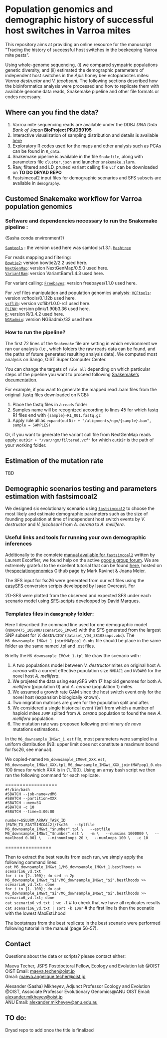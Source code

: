 # Population genomics and demographic history of successful host switches in Varroa mites

This repository aims at providing an online resource for the manuscript "Tracing the history of successful host switches in the beekeeping Varroa mite pests". 

Using whole-genome sequencing, (i) we compared sympatric populations genetic diversity, and (ii) estimated the demographic parameters of independent host switches in the _Apis_ honey bee ectoparasites mites: _Varroa destructor_ and _V. jacobsoni_. The following sections described how the bioinformatics analysis were processed and how to replicate them with available genome data reads, Snakemake pipeline and other file formats or codes necessary.


## Where can you find the data?

1. Varroa mite sequencing reads are available under the DDBJ _DNA Data Bank of Japan_ **BioProject PRJDB9195**  
2. Interactive visualization of sampling distribution and details is available [here](https://MaevaTecher.github.io/varroa-host-jump)  
3. Exploratory R codes used for the maps and other analysis such as PCAs can be found in `R_data`.
4. Snakemake pipeline is available in the file `Snakefile`, along with parameters file `cluster.json` and launcher `snakemake.slurm`.  
5. Raw, filtered and LD_pruned variant calling file `vcf` can be downloaded on **TO DO DRYAD REPO**  
6. Fastsimcoal2 input files for demographic scenarios and SFS subsets are available in `demography`.

## Customed Snakemake workflow for Varroa population genomics

### Software and dependencies necessary to run the Snakemake pipeline :  
(Sasha conda environment?)  

[`Samtools`](http://www.htslib.org/) : the version used here was samtools/1.3.1.
[`Mashtree`](https://github.com/lskatz/mashtree)

For reads mapping and filtering:  
[`Bowtie2`](http://bowtie-bio.sourceforge.net/bowtie2/index.shtml): version bowtie2/2.2 used here.   
[`NextGenMap`](https://cibiv.github.io/NextGenMap/): version NextGenMap/0.5.0 used here.   
[`VariantBam`](https://github.com/broadinstitute/VariantBam): version VariantBam/1.4.3 used here.   

For variant calling:
[`Freebayes`](https://github.com/ekg/freebayes): version freebayes/1.1.0 used here.  

For .vcf files manipulation and population genomics analysis:
[`VCFtools`](https://vcftools.github.io/index.html): version vcftools/0.1.12b used here.  
[`vcflib`](https://github.com/vcflib/vcflib): version vcflib/1.0.0-rc1 used here.  
[`PLINK`](https://www.cog-genomics.org/plink/): version plink/1.90b3.36 used here.  
[`R`](https://www.r-project.org/): version R/3.4.2 used here.  
[`NGSadmix`](http://www.popgen.dk/software/index.php/NgsAdmix): version NGSadmix/32 used here.  

### How to run the pipeline?  

The first 72 lines of the `Snakemake` file are setting in which environment we ran our analysis (i.e., which folders the raw reads data can be found, and the paths of future generated resulting analysis data). We computed most analysis on Sango, OIST Super Computer Center.

You can change the targets of `rule all` depending on which particular steps of the pipeline you want to proceed following [Snakemake's documentation](https://snakemake.readthedocs.io/en/v3.9.1/).   

For example, if you want to generate the mapped read .bam files from the original .fastq files downloaded on NCBI:  
1. Place the fastq files in a `reads` folder  
2. Samples name will be recognized according to lines 45 for which fastq R1 files end with `{sample}-R1_001.fastq.gz`  
3. Apply rule all as `expand(outDir + "/alignments/ngm/{sample}.bam", sample = SAMPLES)`  

Or, if you want to generate the variant call file from NextGenMap reads apply:
`outDir + "/var/ngm/filtered.vcf"` for which `outDir` is the path of your working folder.


## Estimation of the mutation rate

TBD


## Demographic scenarios testing and parameters estimation with fastsimcoal2

We designed six evolutionary scenario using [`fastsimcoal2`](http://cmpg.unibe.ch/software/fastsimcoal2/) to choose the most likely and estimate demographic parameters such as the size of founding population at time of independent host switch events by _V. destructor_ and _V. jacobsoni_ from _A. cerana_ to _A. mellifera_.

### Useful links and tools for running your own demographic inferences

Additionally to the complete [manual available for `fastsimcoal2`](http://cmpg.unibe.ch/software/fastsimcoal2/man/fastsimcoal26.pdf) written by Laurent Excoffier, we found help on the active [google group forum](https://groups.google.com/forum/?nomobile=true#!forum/fastsimcoal). We are extremely grateful to the excellent tutorial that can be found [here](https://speciationgenomics.github.io/fastsimcoal2/), hosted on the[speciationgenomics](https://github.com/speciationgenomics) Github page by Mark Ravinet & Joana Meier. 

The SFS input for fsc26 were generated from our vcf files using the [easySFS](https://github.com/isaacovercast/easySFS) conversion scripts developped by Isaac Overcast.
For 

2D-SFS were plotted from the observed and expected SFS under each scenario model using [SFS-scripts](https://github.com/marqueda/SFS-scripts) developped by David Marques.

### Templates files in `demography` folder:  

Here I described the command line used for one demographic model (`VDNOV475_105000/scenario6_IMGwt`) with the SFS generated from the largest SNP subset for _V. destructor_ (`dataset_VD4_38108snps.obs`). The `M6_downsample_IMGwt_1_jointMAFpop1_0.obs` file should be place in the same folder as the same named .tpl and .est files.

Briefly the `M6_downsample_IMGwt_1.tpl` file draw the scenario with :  
1. A two populations model between _V. destructor_ mites on original host _A. cerana_ with a current effective population size `NVDAC1` and `NVDAM0` for the novel host _A. mellifera_.
2. We projeted the data using easySFS with 17 haploid genomes for both _A. mellifera_ (population 0) and _A. cerana_ (population 1) mites.
3. We assumed a growth rate GAM since the host switch event only for the novel host (expansion biologically known).
4. Two migration matrices are given for the population split and after.
5. We considered a single historical event `TBOT` from which a number of haploid mites `JUMP` splited from _A. cerana_ population to found the new _A. mellifera_ population.
6. The mutation rate was proposed following preliminary _de novo_ mutations estimations.  
  
In the `M6_downsample_IMGwt_1.est` file, most parameters were sampled in a uniform distribution (NB: upper limit does not constitute a maximum bound for fsc26, see manual).  
  
We copied-named `M6_downsample_IMGwt_XXX.est`, `M6_downsample_IMGwt_XXX.tpl`, `M6_downsample_IMGwt_XXX_jointMAFpop1_0.obs` 100 times for which XXX is in {1..100}. Using an array bash script we then ran the following command for each replicate.  
  
==================   
`#!/bin/bash`  
`#SBATCH --job-name=vdM6`  
`#SBATCH --partition=XXX`  
`#SBATCH --mem=5G`  
`#SBATCH -c 10`  
`#SBATCH --time=3:00:00`  
  
`number=$SLURM_ARRAY_TASK_ID`  
`[PATH_TO_FASTSIMCOAL2]/fsc26 	--tplfile M6_downsample_IMGwt_"$number".tpl \  
								--estfile M6_downsample_IMGwt_"$number".est \  
								-m \  
								--numsims 1000000 \  
								--maxlhood 0.001 \  
								--minnumloops 20 \  
								--numloops 100 \  
								-c 10`  
   
================  

Then to extract the best results from each run, we simply apply the following command lines:  
`cat M6_downsample_IMGwt_1/M6_downsample_IMGwt_1.bestlhoods >> scenario6_vd.txt`  
`for i in {2..100}; do sed -n 2p M6_downsample_IMGwt_"$i"/M6_downsample_IMGwt_"$i".bestlhoods >> scenario6_vd.txt; done`  
`for i in {1..100}; do cat M6_downsample_IMGwt_"$i"/M6_downsample_IMGwt_"$i".bestlhoods >> scenario6_vd.txt; done`  
`cat scenario6_vd.txt | wc -l` # to check that we have all replicates results  
`cat scenario6_vd.txt | sort -k 10nr` # the first line is then the scenatio with the lowest MaxEstLhood  

The bootstraps from the best replicate in the best scenario were performed following tutorial in the manual (page 56-57). 

## Contact
Questions about the data or scripts? please contact either:  

Maeva Techer, JSPS Postdoctoral Fellow, Ecology and Evolution lab @OIST  
OIST Email: maeva.techer@oist.jp  
Gmail: maeva.angelique.techer@oist.jp  

Alexander (Sasha) Mikheyev, Adjunct Professor Ecology and Evolution @OIST, Associate Professor Evolutionary Genomics@ANU
OIST Email: alexander.mikheyev@oist.jp  
ANU Email: alexander.mikheyev@anu.edu.au 

## TO do:
Dryad repo to add once the title is finalized




